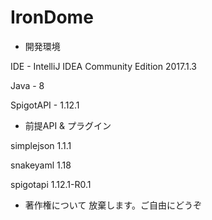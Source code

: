 # IronDome
- 開発環境


IDE - IntelliJ IDEA Community Edition 2017.1.3

Java - 8

SpigotAPI - 1.12.1

- 前提API & プラグイン


simplejson 1.1.1

snakeyaml 1.18

spigotapi 1.12.1-R0.1

- 著作権について
放棄します。ご自由にどうぞ
